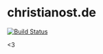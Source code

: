 # christianost.de

[![Build Status](https://travis-ci.com/ca057/christianost.de.svg?branch=master)](https://travis-ci.com/ca057/christianost.de)

<3
